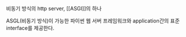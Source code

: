 비동기 방식의 http server, [[ASGI]]의 하나

ASGL(비동기 방식)이 가능한 파이썬 웹 서버 프레임워크와 application간의 표준 interface를 제공한다.